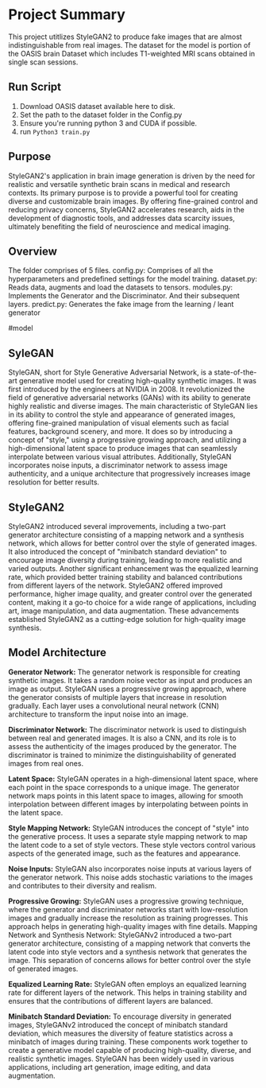 # Project Summary
This project utitlizes StyleGAN2 to produce fake images that are almost indistinguishable from real images. The dataset for the model is portion of the OASIS brain Dataset which includes T1-weighted MRI scans obtained in single scan sessions.

## Run Script
1. Download OASIS dataset available here to disk.
2. Set the path to the dataset folder in the Config.py
3. Ensure you're running python 3 and CUDA if possible.
4. run ```Python3 train.py```

## Purpose
StyleGAN2's application in brain image generation is driven by the need for realistic and versatile synthetic brain scans in medical and research contexts. Its primary purpose is to provide a powerful tool for creating diverse and customizable brain images. By offering fine-grained control and reducing privacy concerns, StyleGAN2 accelerates research, aids in the development of diagnostic tools, and addresses data scarcity issues, ultimately benefiting the field of neuroscience and medical imaging.

## Overview
The folder comprises of 5 files.
config.py: Comprises of all the hyperparameters and predefined settings for the model training.
dataset.py: Reads data, augments and load the datasets to tensors.
modules.py: Implements the Generator and the Discriminator. And their subsequent layers.
predict.py: Generates the fake image from the learning / leant generator

#model

## SyleGAN
StyleGAN, short for Style Generative Adversarial Network, is a state-of-the-art generative model used for creating high-quality synthetic images. It was first introduced by the engineers at NVIDIA in 2008. It revolutionized the field of generative adversarial networks (GANs) with its ability to generate highly realistic and diverse images. The main characteristic of StyleGAN lies in its ability to control the style and appearance of generated images, offering fine-grained manipulation of visual elements such as facial features, background scenery, and more. It does so by introducing a concept of "style," using a progressive growing approach, and utilizing a high-dimensional latent space to produce images that can seamlessly interpolate between various visual attributes. Additionally, StyleGAN incorporates noise inputs, a discriminator network to assess image authenticity, and a unique architecture that progressively increases image resolution for better results.

## StyleGAN2

StyleGAN2 introduced several improvements, including a two-part generator architecture consisting of a mapping network and a synthesis network, which allows for better control over the style of generated images. It also introduced the concept of "minibatch standard deviation" to encourage image diversity during training, leading to more realistic and varied outputs. Another significant enhancement was the equalized learning rate, which provided better training stability and balanced contributions from different layers of the network. StyleGAN2 offered improved performance, higher image quality, and greater control over the generated content, making it a go-to choice for a wide range of applications, including art, image manipulation, and data augmentation. These advancements established StyleGAN2 as a cutting-edge solution for high-quality image synthesis.

## Model Architecture

**Generator Network:** The generator network is responsible for creating synthetic images. It takes a random noise vector as input and produces an image as output. StyleGAN uses a progressive growing approach, where the generator consists of multiple layers that increase in resolution gradually. Each layer uses a convolutional neural network (CNN) architecture to transform the input noise into an image.


**Discriminator Network:** The discriminator network is used to distinguish between real and generated images. It is also a CNN, and its role is to assess the authenticity of the images produced by the generator. The discriminator is trained to minimize the distinguishability of generated images from real ones.


**Latent Space:** StyleGAN operates in a high-dimensional latent space, where each point in the space corresponds to a unique image. The generator network maps points in this latent space to images, allowing for smooth interpolation between different images by interpolating between points in the latent space.


**Style Mapping Network:** StyleGAN introduces the concept of "style" into the generative process. It uses a separate style mapping network to map the latent code to a set of style vectors. These style vectors control various aspects of the generated image, such as the features and appearance.


**Noise Inputs:** StyleGAN also incorporates noise inputs at various layers of the generator network. This noise adds stochastic variations to the images and contributes to their diversity and realism.


**Progressive Growing:** StyleGAN uses a progressive growing technique, where the generator and discriminator networks start with low-resolution images and gradually increase the resolution as training progresses. This approach helps in generating high-quality images with fine details.
Mapping Network and Synthesis Network: StyleGANv2 introduced a two-part generator architecture, consisting of a mapping network that converts the latent code into style vectors and a synthesis network that generates the image. This separation of concerns allows for better control over the style of generated images.


**Equalized Learning Rate:** StyleGAN often employs an equalized learning rate for different layers of the network. This helps in training stability and ensures that the contributions of different layers are balanced.


**Minibatch Standard Deviation:** To encourage diversity in generated images, StyleGANv2 introduced the concept of minibatch standard deviation, which measures the diversity of feature statistics across a minibatch of images during training.
These components work together to create a generative model capable of producing high-quality, diverse, and realistic synthetic images. StyleGAN has been widely used in various applications, including art generation, image editing, and data augmentation.






